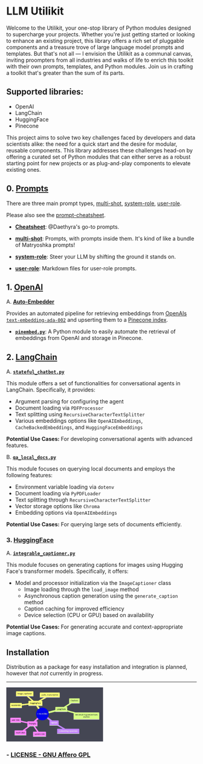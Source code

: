 # LLM Utilikit

Welcome to the Utilikit, your one-stop library of Python modules designed to supercharge your projects. Whether you're just getting started or looking to enhance an existing project, this library offers a rich set of pluggable components and a treasure trove of large language model prompts and templates. But that's not all — I envision the Utilikit as a communal canvas, inviting proompters from all industries and walks of life to enrich this toolkit with their own prompts, templates, and Python modules. Join us in crafting a toolkit that's greater than the sum of its parts.

## Supported libraries:
- OpenAI
- LangChain
- HuggingFace
- Pinecone

This project aims to solve two key challenges faced by developers and data scientists alike: the need for a quick start and the desire for modular, reusable components. This library addresses these challenges head-on by offering a curated set of Python modules that can either serve as a robust starting point for new projects or as plug-and-play components to elevate existing ones.

## 0. **[Prompts](./Prompts/)**

There are three main prompt types, [multi-shot](./Prompts/multi-shot), [system-role](./Prompts/system-role), [user-role](./Prompts/user-role).

Please also see the [prompt-cheatsheet](./Prompts/prompt-cheatsheet.md).

- **[Cheatsheet](./Prompts/prompt-cheatsheet.md)**: @Daethyra's go-to prompts.

- **[multi-shot](./Prompts/multi-shot)**: Prompts, with prompts inside them. 
It's kind of like a bundle of Matryoshka prompts!

- **[system-role](./Prompts/system-role)**: Steer your LLM by shifting the ground it stands on.

- **[user-role](./Prompts/user-role)**: Markdown files for user-role prompts.

## 1. **[OpenAI](./OpenAI/)**

A. **[Auto-Embedder](./OpenAI/Auto-Embedder)**

Provides an automated pipeline for retrieving embeddings from [OpenAIs `text-embedding-ada-002`](https://platform.openai.com/docs/guides/embeddings) and upserting them to a [Pinecone index](https://docs.pinecone.io/docs/indexes).

- **[`pinembed.py`](./OpenAI/Auto-Embedder/pinembed.py)**: A Python module to easily automate the retrieval of embeddings from OpenAI and storage in Pinecone.

## 2. **[LangChain](./LangChain/)**

A. **[`stateful_chatbot.py`](./LangChain/Retrieval-Augmented-Generation/qa_local_docs.py)**

This module offers a set of functionalities for conversational agents in LangChain. Specifically, it provides:

- Argument parsing for configuring the agent
- Document loading via `PDFProcessor`
- Text splitting using `RecursiveCharacterTextSplitter`
- Various embeddings options like `OpenAIEmbeddings`, `CacheBackedEmbeddings`, and `HuggingFaceEmbeddings`

**Potential Use Cases:** For developing conversational agents with advanced features.

B. **[`qa_local_docs.py`](./LangChain/Retrieval-Agents/qa_local_docs.py)**

This module focuses on querying local documents and employs the following features:

- Environment variable loading via `dotenv`
- Document loading via `PyPDFLoader`
- Text splitting through `RecursiveCharacterTextSplitter`
- Vector storage options like `Chroma`
- Embedding options via `OpenAIEmbeddings`

**Potential Use Cases:** For querying large sets of documents efficiently.

### 3. **[HuggingFace](./HuggingFace/)**

A. **[`integrable_captioner.py`](./HuggingFace\image_captioner\integrable_image_captioner.py)**

This module focuses on generating captions for images using Hugging Face's transformer models. Specifically, it offers:

- Model and processor initialization via the `ImageCaptioner` class
  - Image loading through the `load_image` method
  - Asynchronous caption generation using the `generate_caption` method
  - Caption caching for improved efficiency
  - Device selection (CPU or GPU) based on availability

**Potential Use Cases:** For generating accurate and context-appropriate image captions.

## Installation

Distribution as a package for easy installation and integration is planned, however that *not* currently in progress.

---

<div style="display: flex; flex-direction: row;">
  <div style="flex: 1;">
    <img src=".github\2023-10-18_Mindmap.jpg" alt="Creation Date: Oct 7th, 2023" width="256"/>
  </div>
</div>

### - [LICENSE - GNU Affero GPL](./LICENSE)